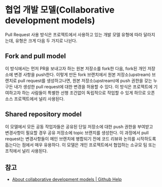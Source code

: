 # 협업 개발 모델(Collaborative development models)

Pull Request 사용 방식은 프로젝트에서 사용하고 있는 개발 모델 유형에 따라 달라지는데, 유형은 크게 다음 두 가지로 나뉜다.

## Fork and pull model

이 방식에서는 먼저 PR을 보내고자 하는 원본 저장소를 fork한 다음, fork된 개인 저장소에 변경 사항을 push한다. 이렇게 만든 fork 브랜치에서 원본 저장소(upstream) 브랜치로 pull request를 생성하고나면, 원본 저장소(upstream)에 push 권한을 갖는 누구든 내가 생성한 pull request에 대한 변경을 허용할 수 있다. 이 방식은 프로젝트에 기여하고자 하는 사람들이 특별한 선행 조건없이 독립적으로 작업할 수 있게 하므로 오픈소스 프로젝트에서 널리 사용된다.

## Shared repository model

이 모델에서 모든 공동 작업자들은 공유된 단일 저장소에 대한 push 권한을 부여받고 변경사항이 필요할 경우 공유 저장소에 topic 브랜치를 생성한다. 이 과정에서 pull request는 변경사항들이 메인 브랜치에 병합되기 전에 코드 리뷰와 논의를 시작하도록 돕는다는 점에서 매우 유용하다. 이 모델은 개인 프로젝트에서 협업하는 소규모 팀 또는 조직에서 널리 사용된다.

## 참고

* [About collaborative development models | Github Help](https://help.github.com/en/github/collaborating-with-issues-and-pull-requests/about-collaborative-development-models)
